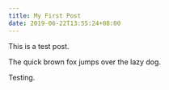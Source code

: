 ```yaml
---
title: My First Post
date: 2019-06-22T13:55:24+08:00
---
```

This is a test post.

The quick brown fox jumps over the lazy dog.

Testing.